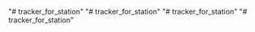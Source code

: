 "# tracker_for_station" 
"# tracker_for_station" 
"# tracker_for_station" 
"# tracker_for_station" 
